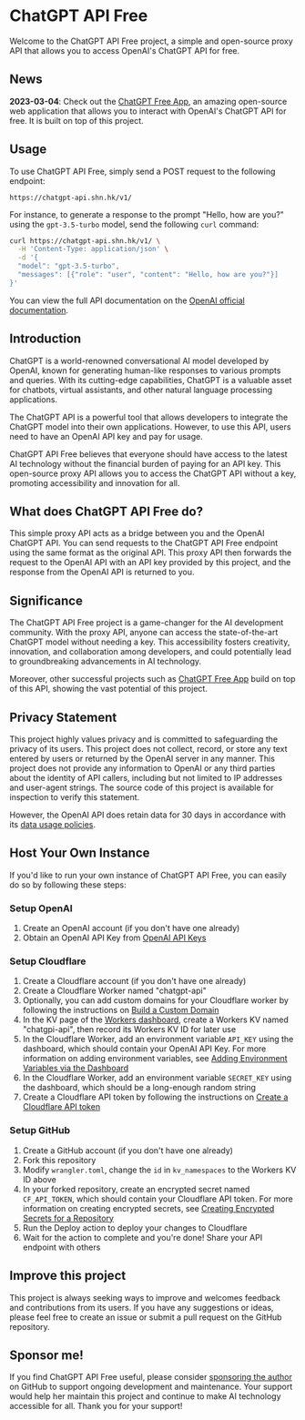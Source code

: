 # ChatGPT API Free

Welcome to the ChatGPT API Free project, a simple and open-source proxy API that allows you to access OpenAI's ChatGPT API for free.

## News

**2023-03-04**: Check out the [ChatGPT Free App](https://freechatgpt.chat/), an amazing open-source web application that allows you to interact with OpenAI's ChatGPT API for free. It is built on top of this project.

## Usage

To use ChatGPT API Free, simply send a POST request to the following endpoint:

```
https://chatgpt-api.shn.hk/v1/
```

For instance, to generate a response to the prompt "Hello, how are you?" using the `gpt-3.5-turbo` model, send the following `curl` command:

```sh
curl https://chatgpt-api.shn.hk/v1/ \
  -H 'Content-Type: application/json' \
  -d '{
  "model": "gpt-3.5-turbo",
  "messages": [{"role": "user", "content": "Hello, how are you?"}]
}'
```

You can view the full API documentation on the [OpenAI official documentation](https://platform.openai.com/docs/api-reference/chat/create).

## Introduction

ChatGPT is a world-renowned conversational AI model developed by OpenAI, known for generating human-like responses to various prompts and queries. With its cutting-edge capabilities, ChatGPT is a valuable asset for chatbots, virtual assistants, and other natural language processing applications.

The ChatGPT API is a powerful tool that allows developers to integrate the ChatGPT model into their own applications. However, to use this API, users need to have an OpenAI API key and pay for usage.

ChatGPT API Free believes that everyone should have access to the latest AI technology without the financial burden of paying for an API key. This open-source proxy API allows you to access the ChatGPT API without a key, promoting accessibility and innovation for all.

## What does ChatGPT API Free do?

This simple proxy API acts as a bridge between you and the OpenAI ChatGPT API. You can send requests to the ChatGPT API Free endpoint using the same format as the original API. This proxy API then forwards the request to the OpenAI API with an API key provided by this project, and the response from the OpenAI API is returned to you.

## Significance

The ChatGPT API Free project is a game-changer for the AI development community. With the proxy API, anyone can access the state-of-the-art ChatGPT model without needing a key. This accessibility fosters creativity, innovation, and collaboration among developers, and could potentially lead to groundbreaking advancements in AI technology.

Moreover, other successful projects such as [ChatGPT Free App](https://freechatgpt.chat/) build on top of this API, showing the vast potential of this project.

## Privacy Statement

This project highly values privacy and is committed to safeguarding the privacy of its users. This project does not collect, record, or store any text entered by users or returned by the OpenAI server in any manner. This project does not provide any information to OpenAI or any third parties about the identity of API callers, including but not limited to IP addresses and user-agent strings. The source code of this project is available for inspection to verify this statement.

However, the OpenAI API does retain data for 30 days in accordance with its [data usage policies](https://platform.openai.com/docs/data-usage-policies).

## Host Your Own Instance

If you'd like to run your own instance of ChatGPT API Free, you can easily do so by following these steps:

### Setup OpenAI

1. Create an OpenAI account (if you don't have one already)
1. Obtain an OpenAI API Key from [OpenAI API Keys](https://platform.openai.com/account/api-keys)

### Setup Cloudflare

1. Create a Cloudflare account (if you don't have one already)
1. Create a Cloudflare Worker named "chatgpt-api"
1. Optionally, you can add custom domains for your Cloudflare worker by following the instructions on [Build a Custom Domain](https://developers.cloudflare.com/workers/platform/triggers/custom-domains/#build-a-custom-domain)
1. In the KV page of the [Workers dashboard](https://dash.cloudflare.com/?to=/:account/workers/kv/namespaces), create a Workers KV named "chatgpi-api", then record its Workers KV ID for later use
1. In the Cloudflare Worker, add an environment variable `API_KEY` using the dashboard, which should contain your OpenAI API Key. For more information on adding environment variables, see [Adding Environment Variables via the Dashboard](https://developers.cloudflare.com/workers/platform/environment-variables/#adding-environment-variables-via-the-dashboard)
1. In the Cloudflare Worker, add an environment variable `SECRET_KEY` using the dashboard, which should be a long-enough random string
1. Create a Cloudflare API token by following the instructions on [Create a Cloudflare API token](https://developers.cloudflare.com/workers/wrangler/ci-cd/#create-a-cloudflare-api-token)

### Setup GitHub

1. Create a GitHub account (if you don't have one already)
1. Fork this repository
1. Modify `wrangler.toml`, change the `id` in `kv_namespaces` to the Workers KV ID above
1. In your forked repository, create an encrypted secret named `CF_API_TOKEN`, which should contain your Cloudflare API token. For more information on creating encrypted secrets, see [Creating Encrypted Secrets for a Repository](https://docs.github.com/en/actions/security-guides/encrypted-secrets#creating-encrypted-secrets-for-a-repository)
1. Run the Deploy action to deploy your changes to Cloudflare
1. Wait for the action to complete and you're done! Share your API endpoint with others

## Improve this project

This project is always seeking ways to improve and welcomes feedback and contributions from its users. If you have any suggestions or ideas, please feel free to create an issue or submit a pull request on the GitHub repository.

## Sponsor me!

If you find ChatGPT API Free useful, please consider [sponsoring the author](https://github.com/sponsors/ayaka14732) on GitHub to support ongoing development and maintenance. Your support would help her maintain this project and continue to make AI technology accessible for all. Thank you for your support!
